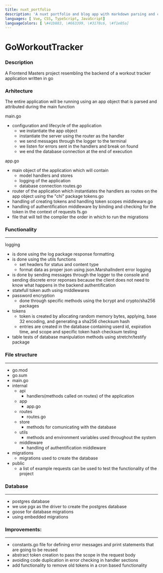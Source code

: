 ```yaml
---
title: nuxt_portfolio
description: 'A nuxt portfolio and blog app with markdown parsing and code highlighting built using nuxt. This project is also deployed on nuxt hub : https://nuxt-portfolio-zidariu-sabin.nuxt.dev/'
languages: [ Vue, CSS, TypeScript, JavaScript]
languageColors: [ \#41b883, \#663399, \#3178c6, \#f1e05a]
---
```

# GoWorkoutTracker
### Description

A Frontend Masters project resembling the backend of a workout tracker application written in go

### Arhitecture

The entire application will be running using an app object that is parsed and attributed  during the main function

main.go
- configuration and lifecycle of the application
	-  we instantiate the app object
	- instantiate the server using the router as the handler
	- we send messages through the logger to the terminal
	- we listen for errors sent in the handlers  and break on found
	- we end the database connection at the end of execution

app.go
- main object of the application which will contain 
	- model handlers and stores
	- logging of the application
	- database connection
routes.go
- router of the application which instantiates the handlers as routes on the app object using the "chi" package
tokens.go
- handling of creating tokens and handling token scopes
middleware.go
- handling of authentification middleware by binding and checking for the token in the context of requests
fs.go
- file that will tell the compiler the order in which to run the migrations

### Functionality
---
logging 
- is done using the log package
response formatting 
- is done using the utils functions
	-  set headers for status and content type
	- format data as proper json using json.MarshalIndent
error logging
- is done by sending messages through the logger to the console and sending discrete error reponses because the client does not need to know what happens in the backend 
authentification
- statefull token auth using middlewares
- password encryption
	-  done through specific methods using the bcrypt and crypto/sha256 packages
- tokens
	- token is created by allocating random memory bytes, applying, base 32 encoding, and generating a sha256 checksum hash
	- entries are created in the database containing userd id, expiration time, and scope and specific token hash checksum
testing
- table tests of database manipulation methods using stretchr/testify  package
### File structure
---
- go.mod
- go.sum
- main.go
- internal
	- api
		- handlers(methods called on routes) of the application 
	- app
		- app.go
	- routes
		- routes.go
	- store
		- methods for comunicating with the database
	- utils
		- methods and environment variables used throughout the system
	- middleware
		- handling of authentification middleware 
- migrations
	- migrations used to create the database
- public
	- a list of example requests can be used to test the functionality of the project

### Database
---
- postgres database
- we use pgx as the driver to create the postgres database
- goose for database migrations
- using embedded migrations

### Improvements:
---
- constants.go file for defining error messages and print statements that are going to be reused
- abstract token creation to pass the scope in the request body
- avoiding code duplication in error checking in handler sections
- add functionality to remove old tokens in a cron based functionality
